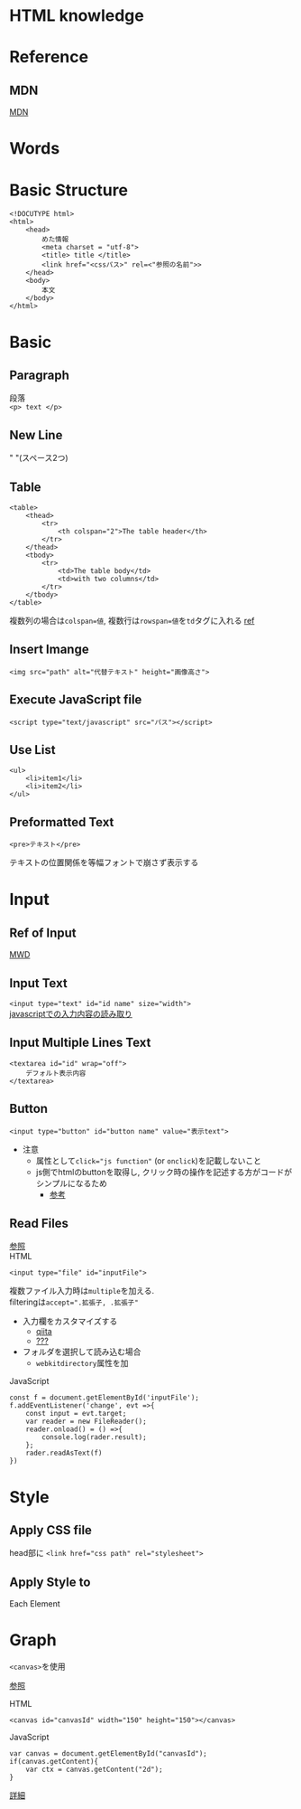 # HTML knowledge
# Reference
## MDN
[MDN](https://developer.mozilla.org/ja/docs/Learn/Getting_started_with_the_web/HTML_basics)

# Words


# Basic Structure
```
<!DOCUTYPE html>
<html>
    <head>
        めた情報
        <meta charset = "utf-8">
        <title> title </title>
        <link href="<cssパス>" rel=<"参照の名前">>
    </head>
    <body>
        本文
    </body>
</html>
```

# Basic
## Paragraph
段落  
`<p> text </p>`

## New Line
"  "(スペース2つ)

## Table
```
<table>
    <thead>
        <tr>
            <th colspan="2">The table header</th>
        </tr>
    </thead>
    <tbody>
        <tr>
            <td>The table body</td>
            <td>with two columns</td>
        </tr>
    </tbody>
</table>
```
複数列の場合は`colspan=値`, 複数行は`rowspan=値`を`td`タグに入れる 
[ref](https://dream-html-seminar.com/html_css_contents/html_css_chapter7/html_css_703/)

## Insert Imange
`<img src="path" alt="代替テキスト" height="画像高さ">`


## Execute JavaScript file
`<script type="text/javascript" src="パス"></script>`

## Use List
```
<ul>
    <li>item1</li>
    <li>item2</li>
</ul>
```

## Preformatted Text
```
<pre>テキスト</pre>
```
テキストの位置関係を等幅フォントで崩さず表示する

# Input
## Ref of Input
[MWD](https://developer.mozilla.org/ja/docs/Web/HTML/Element/input)

## Input Text
`<input type="text" id="id name" size="width">`  
[javascriptでの入力内容の読み取り](javascript.md#read-textbox-value)

## Input Multiple Lines Text
```
<textarea id="id" wrap="off">
    デフォルト表示内容
</textarea>
```

## Button
`<input type="button" id="button name" value="表示text">`
- 注意
  - 属性として`click="js function"` (or `onclick`)を記載しないこと
  - js側でhtmlのbuttonを取得し, クリック時の操作を記述する方がコードがシンプルになるため
    - [参考](https://developer.mozilla.org/ja/docs/Learn/JavaScript/First_steps/What_is_JavaScript#inline_javascript_handlers)

## Read Files
[参照](https://javascript.keicode.com/newjs/how-to-read-file-with-file-api.php)  
HTML
```
<input type="file" id="inputFile">
```
複数ファイル入力時は`multiple`を加える.  
filteringは`accept=".拡張子, .拡張子"`  
- 入力欄をカスタマイズする 
  - [qiita](https://qiita.com/d0ne1s/items/dd0ffa707ffe051969d7)
  - [???](https://into-the-program.com/customize-input-type-file/)
- フォルダを選択して読み込む場合
  - `webkitdirectory`属性を加

JavaScript
```
const f = document.getElementById('inputFile');
f.addEventListener('change', evt =>{
    const input = evt.target;
    var reader = new FileReader();
    reader.onload() = () =>{
        console.log(rader.result);
    };
    rader.readAsText(f)
})
```

# Style

## Apply CSS file
head部に `<link href="css path" rel="stylesheet">`

## Apply Style to 

Each Element

# Graph
`<canvas>`を使用

[参照](https://developer.mozilla.org/ja/docs/Web/API/Canvas_API/Tutorial/Basic_usage)

HTML
```
<canvas id="canvasId" width="150" height="150"></canvas>
```

JavaScript
```
var canvas = document.getElementById("canvasId");
if(canvas.getContent){
    var ctx = canvas.getContent("2d");
}
```

[詳細](javascript.md#graph)

